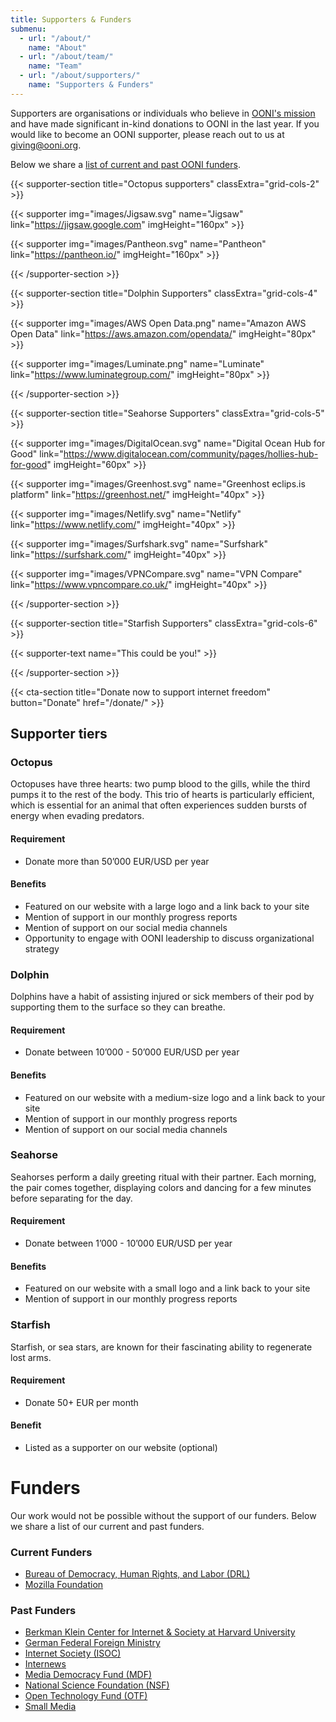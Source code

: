 ```yaml
---
title: Supporters & Funders
submenu:
  - url: "/about/"
    name: "About"
  - url: "/about/team/"
    name: "Team"
  - url: "/about/supporters/"
    name: "Supporters & Funders"
---
```


Supporters are organisations or individuals who believe in [OONI's mission](https://ooni.org/about/) and have made significant in-kind donations to OONI in the last year. If you would like to become an OONI supporter, please reach out to us at
giving@ooni.org.

Below we share a [list of current and past OONI funders](#funders).

{{< supporter-section title="Octopus supporters" classExtra="grid-cols-2" >}}

{{< supporter img="images/Jigsaw.svg" name="Jigsaw" link="https://jigsaw.google.com" imgHeight="160px" >}}

{{< supporter img="images/Pantheon.svg" name="Pantheon" link="https://pantheon.io/" imgHeight="160px" >}}

{{< /supporter-section >}}

{{< supporter-section title="Dolphin Supporters" classExtra="grid-cols-4" >}}

{{< supporter img="images/AWS Open Data.png" name="Amazon AWS Open Data" link="https://aws.amazon.com/opendata/" imgHeight="80px" >}}

{{< supporter img="images/Luminate.png" name="Luminate" link="https://www.luminategroup.com/" imgHeight="80px" >}}

{{< /supporter-section >}}

{{< supporter-section title="Seahorse Supporters" classExtra="grid-cols-5" >}}

{{< supporter img="images/DigitalOcean.svg" name="Digital Ocean Hub for Good" link="https://www.digitalocean.com/community/pages/hollies-hub-for-good" imgHeight="60px" >}}

{{< supporter img="images/Greenhost.svg" name="Greenhost eclips.is platform" link="https://greenhost.net/" imgHeight="40px" >}}

{{< supporter img="images/Netlify.svg" name="Netlify" link="https://www.netlify.com/" imgHeight="40px" >}}

{{< supporter img="images/Surfshark.svg" name="Surfshark" link="https://surfshark.com/" imgHeight="40px" >}}

{{< supporter img="images/VPNCompare.svg" name="VPN Compare" link="https://www.vpncompare.co.uk/" imgHeight="40px" >}}

{{< /supporter-section >}}

{{< supporter-section title="Starfish Supporters" classExtra="grid-cols-6" >}}

{{< supporter-text name="This could be you!" >}}

{{< /supporter-section >}}

{{< cta-section title="Donate now to support internet freedom" button="Donate" href="/donate/" >}}

## Supporter tiers

### Octopus

Octopuses have three hearts: two pump blood to the gills, while the third pumps
it to the rest of the body. This trio of hearts is particularly efficient, which
is essential for an animal that often experiences sudden bursts of energy when
evading predators.

#### Requirement

- Donate more than 50’000 EUR/USD per year

#### Benefits

- Featured on our website with a large logo and a link back to your site
- Mention of support in our monthly progress reports
- Mention of support on our social media channels
- Opportunity to engage with OONI leadership to discuss organizational strategy

### Dolphin

Dolphins have a habit of assisting injured or sick members of their pod by
supporting them to the surface so they can breathe.

#### Requirement

- Donate between 10’000 - 50’000 EUR/USD per year

#### Benefits

- Featured on our website with a medium-size logo and a link back to your site
- Mention of support in our monthly progress reports
- Mention of support on our social media channels

### Seahorse

Seahorses perform a daily greeting ritual with their partner. Each morning, the
pair comes together, displaying colors and dancing for a few minutes before
separating for the day.

#### Requirement

- Donate between 1’000 - 10’000 EUR/USD per year

#### Benefits

- Featured on our website with a small logo and a link back to your site
- Mention of support in our monthly progress reports

### Starfish

Starfish, or sea stars, are known for their fascinating ability to regenerate lost arms.

#### Requirement

- Donate 50+ EUR per month

#### Benefit

- Listed as a supporter on our website (optional)

# Funders

Our work would not be possible without the support of our funders. Below we share a list of our current and past funders.

### Current Funders

- [Bureau of Democracy, Human Rights, and Labor (DRL)](https://www.state.gov/bureaus-offices/under-secretary-for-civilian-security-democracy-and-human-rights/bureau-of-democracy-human-rights-and-labor/)
- [Mozilla Foundation](https://foundation.mozilla.org/)

### Past Funders

- [Berkman Klein Center for Internet & Society at Harvard University](https://cyber.harvard.edu/)
- [German Federal Foreign Ministry](https://www.auswaertiges-amt.de/)
- [Internet Society (ISOC)](https://www.internetsociety.org/)
- [Internews](https://internews.org/)
- [Media Democracy Fund (MDF)](https://mediademocracyfund.org/)
- [National Science Foundation (NSF)](https://www.nsf.gov/)
- [Open Technology Fund (OTF)](https://www.opentech.fund/)
- [Small Media](https://smallmedia.org.uk/)
